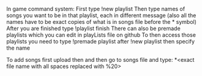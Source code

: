 In game command system:
First type !new playlist
Then type names of songs you want to be in that playlist, each in different message
(also all the names have to be exact copies of what is in songs file before the * symbol)
After you are finished type !playlist finish
There can also be premade playlists which you can edit in playLists file on github
To then access those playlists you need to type !premade playlist after !new playlist then specify the name



To add songs first upload then and then go to songs file and type: <name you type in game>\*<exact file name with all spaces replaced with %20>

  

